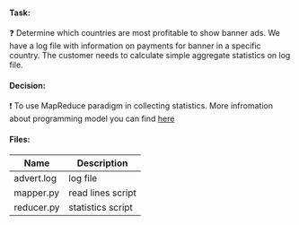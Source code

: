 #### Task:
:question:
Determine which countries are most profitable to show banner ads. We have a log file with information on payments for banner in a specific country. The customer needs to calculate simple aggregate statistics on log file.

#### Decision:
:exclamation:
To use MapReduce paradigm in collecting statistics.
More infromation about programming model you can find [here](https://en.wikipedia.org/wiki/MapReduce)

#### Files:
Name | Description
-----|------------
advert.log | log file
mapper.py | read lines script
reducer.py | statistics script
